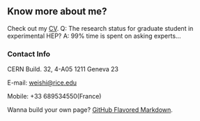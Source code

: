 ## Know more about me?
Check out my [CV](https://github.com/weishi10141993/weishi10141993.github.io/blob/master/cv.pdf).
Q: The research status for graduate student in experimental HEP? 
A: 99% time is spent on asking experts...

### Contact Info
CERN Build. 32, 4-A05
1211 Geneva 23

E-mail: weishi@rice.edu

Mobile: +33 689534550(France)

Wanna build your own page? [GitHub Flavored Markdown](https://guides.github.com/features/mastering-markdown/).
